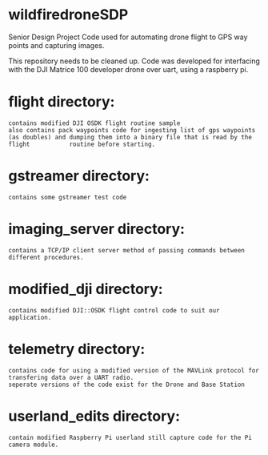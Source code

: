 # wildfiredroneSDP
Senior Design Project Code used for automating drone flight to GPS way points and capturing images.

This repository needs to be cleaned up.  Code was developed for interfacing with the DJI Matrice 100 developer drone over uart, using a raspberry pi.


# flight directory:
    contains modified DJI OSDK flight routine sample
    also contains pack waypoints code for ingesting list of gps waypoints (as doubles) and dumping them into a binary file that is read by the flight           routine before starting.
# gstreamer directory:
    contains some gstreamer test code
#  
# imaging_server directory:
    contains a TCP/IP client server method of passing commands between different procedures.
# modified_dji directory:
    contains modified DJI::OSDK flight control code to suit our application.
# telemetry directory:
    contains code for using a modified version of the MAVLink protocol for transfering data over a UART radio.
    seperate versions of the code exist for the Drone and Base Station
# userland_edits directory:
    contain modified Raspberry Pi userland still capture code for the Pi camera module.
